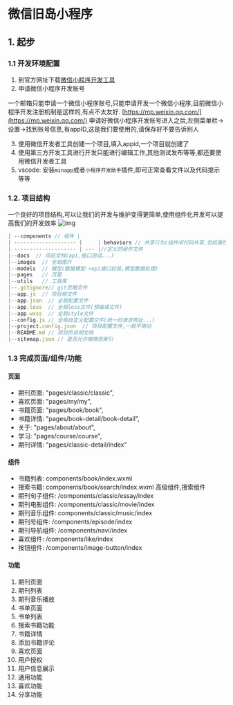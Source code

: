 # 微信旧岛小程序

## 1. 起步
### 1.1 开发环境配置

1. 到官方网址下载[微信小程序开发工具](https://developers.weixin.qq.com/miniprogram/dev/devtools/stable.html)
1. 申请微信小程序开发账号

一个邮箱只能申请一个微信小程序账号,只能申请开发一个微信小程序,目前微信小程序开发注册机制是这样的,有点不太友好.
[https://mp.weixin.qq.com/](https://mp.weixin.qq.com/)
申请好微信小程序开发账号进入之后,左侧菜单栏->设置->找到账号信息,有appID,这是我们要使用的,请保存好不要告诉别人

3. 使用微信开发者工具创建一个项目,填入appid,一个项目就创建了
3. 使用第三方开发工具进行开发只能进行编辑工作,其他测试发布等等,都还要使用微信开发者工具
  1. vscode: 安装`minapp`或者`小程序开发助手`插件,即可正常查看文件以及代码提示等等
### 1.2. 项目结构
一个良好的项目结构,可以让我们的开发与维护变得更简单,使用组件化开发可以提高我们的开发效率
![img](https://cdn.nlark.com/yuque/0/2019/png/243804/1568944836016-5fb00169-866d-40e0-adf7-a6790cd695da.png#align=left&display=inline&height=518&name=QQ%E6%88%AA%E5%9B%BE20190920095947.png&originHeight=518&originWidth=1042&size=616973&status=done&width=1042)
```js
| --components // 组件 |
| -------------------- |     | behaviors // 共享行为(组件间代码共享,包括属性、数据、生命周期函数和方法...) |
| -------------------- | --- |//定义的组件文件
|--docs  // 项目文档(api,接口测试...)
|--images  // 全局图片
|--models  // 模型(数据模型->api接口封装,模型数据处理)
|--pages   // 页面
|--utils   // 工具库
|--.gitignore// git忽略文件
|--app.js  // 项目根文件
|--app.json  // 全局配置文件
|--app.less  // 全局less文件(预编译文件)
|--app.wxss  // 全局style文件
|--config.js // 全局自定义配置文件(统一的请求网址...)
|--project.config.json  // 项目配置文件,一般不用动
|--README.md // 项目的说明文档
|--sitemap.json // 是否允许被微信索引
```
### 1.3 完成页面/组件/功能
#### 页面
* 期刊页面: "pages/classic/classic",
* 喜欢页面: "pages/my/my",
* 书籍页面: "pages/book/book",
* 书籍详情: "pages/book-detail/book-detail",
*    关于:  "pages/about/about",
*    学习:  "pages/course/course",
* 期刊详情: "pages/classic-detail/index"

#### 组件
* 书籍列表<v-book>: components/book/index.wxml
* 搜索书籍<v-search>: components/book/search/index.wxml 高级组件,搜索组件
* 期刊句子组件<v-essay>: /components/classic/essay/index
* 期刊电影组件<v-movie>: /components/classic/movie/index
* 期刊音乐组件<v-music>: components/classic/music/index
* 期刊号组件<v-episode>: /components/episode/index
* 期刊导航组件<v-navi>:  /components/navi/index
* 喜欢组件<v-like>: /components/like/index
* 按钮组件<v-button>: /components/image-button/index

#### 功能
1. 期刊页面
  1. 期刊列表
  2. 期刊音乐播放
2. 书单页面
  3. 书单列表
  4. 搜索书籍功能
  5. 书籍详情
  6. 添加书籍评论
3. 喜欢页面
  7. 用户授权
  8. 用户信息展示
4. 通用功能
  9. 喜欢功能
  10. 分享功能

